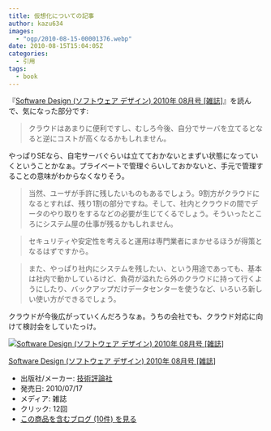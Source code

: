 ```yaml
---
title: 仮想化についての記事
author: kazu634
images:
  - "ogp/2010-08-15-00001376.webp"
date: 2010-08-15T15:04:05Z
categories:
  - 引用
tags:
  - book
---
```

<div class="section">
<p>
    『<a href="http://d.hatena.ne.jp/asin/B003U4GQEC" onclick="__gaTracker('send', 'event', 'outbound-article', 'http://d.hatena.ne.jp/asin/B003U4GQEC', 'Software Design (ソフトウェア デザイン) 2010年 08月号 [雑誌]');">Software Design (ソフトウェア デザイン) 2010年 08月号 [雑誌]</a>』を読んで、気になった部分です:
</p>

<blockquote>
<p>
      クラウドはあまりに便利ですし、むしろ今後、自分でサーバを立てるとなると逆にコストが高くなるかもしれません。
</p>
</blockquote>

<p>
    やっぱりSEなら、自宅サーバぐらいは立てておかないとまずい状態になっていくということかなぁ。プライベートで管理ぐらいしておかないと、手元で管理することの意味がわからなくなりそう。
</p>

<blockquote>
<p>
      当然、ユーザが手許に残したいものもあるでしょう。9割方がクラウドになるとすれば、残り1割の部分ですね。そして、社内とクラウドの間でデータのやり取りをするなどの必要が生じてくるでしょう。そういったところにシステム屋の仕事が残るかもしれません。
</p>
</blockquote>

<blockquote>
<p>
      セキュリティや安定性を考えると運用は専門業者にまかせるほうが得策となるはずですから。
</p>
</blockquote>

<blockquote>
<p>
      また、やっぱり社内にシステムを残したい、という用途であっても、基本は社内で動かしているけど、負荷が溢れたら外のクラウドに持って行くようにしたり、バックアップだけデータセンターを使うなど、いろいろ新しい使い方ができるでしょう。
</p>
</blockquote>

<p>
    クラウドが今後広がっていくんだろうなぁ。うちの会社でも、クラウド対応に向けて検討会をしていたっけ。
</p>

<div class="hatena-asin-detail">
<a href="http://www.amazon.co.jp/dp/B003U4GQEC/?tag=hatena_st1-22&ascsubtag=d-7ibv" onclick="__gaTracker('send', 'event', 'outbound-article', 'http://www.amazon.co.jp/dp/B003U4GQEC/?tag=hatena_st1-22&ascsubtag=d-7ibv', '');"><img src="https://images-na.ssl-images-amazon.com/images/I/515GiuiEMYL._SL160_.jpg" class="hatena-asin-detail-image" alt="Software Design (ソフトウェア デザイン) 2010年 08月号 [雑誌]" title="Software Design (ソフトウェア デザイン) 2010年 08月号 [雑誌]" /></a></p>

<div class="hatena-asin-detail-info">
<p class="hatena-asin-detail-title">
<a href="http://www.amazon.co.jp/dp/B003U4GQEC/?tag=hatena_st1-22&ascsubtag=d-7ibv" onclick="__gaTracker('send', 'event', 'outbound-article', 'http://www.amazon.co.jp/dp/B003U4GQEC/?tag=hatena_st1-22&ascsubtag=d-7ibv', 'Software Design (ソフトウェア デザイン) 2010年 08月号 [雑誌]');">Software Design (ソフトウェア デザイン) 2010年 08月号 [雑誌]</a>
</p>

<ul>
<li>
<span class="hatena-asin-detail-label">出版社/メーカー:</span> <a href="http://d.hatena.ne.jp/keyword/%B5%BB%BD%D1%C9%BE%CF%C0%BC%D2" onclick="__gaTracker('send', 'event', 'outbound-article', 'http://d.hatena.ne.jp/keyword/%B5%BB%BD%D1%C9%BE%CF%C0%BC%D2', '技術評論社');" class="keyword">技術評論社</a>
</li>
<li>
<span class="hatena-asin-detail-label">発売日:</span> 2010/07/17
</li>
<li>
<span class="hatena-asin-detail-label">メディア:</span> 雑誌
</li>
<li>
<span class="hatena-asin-detail-label">クリック</span>: 12回
</li>
<li>
<a href="http://d.hatena.ne.jp/asin/B003U4GQEC" onclick="__gaTracker('send', 'event', 'outbound-article', 'http://d.hatena.ne.jp/asin/B003U4GQEC', 'この商品を含むブログ (10件) を見る');" target="_blank">この商品を含むブログ (10件) を見る</a>
</li>
</ul>
</div>

<div class="hatena-asin-detail-foot">
</div>
</div>
</div>
